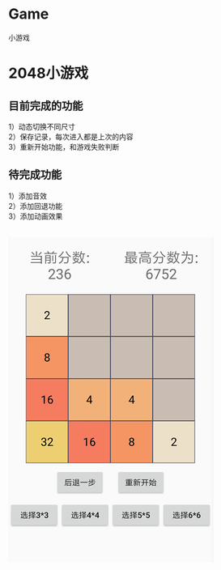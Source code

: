 # Game
小游戏

# 2048小游戏

## 目前完成的功能<br>
1）动态切换不同尺寸<br>
2）保存记录，每次进入都是上次的内容<br>
3）重新开始功能，和游戏失败判断<br>
## 待完成功能<br>
1）添加音效<br>
2）添加回退功能<br>
3）添加动画效果<br>
<br>

![首页](https://github.com/ZhiLiangT/Game/raw/master/image/synopsis_img_2.png  "首页")<br>
